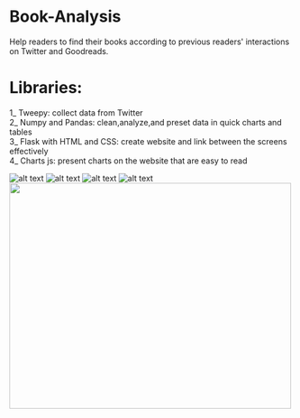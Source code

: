 # Book-Analysis
Help readers to find their books according to previous readers' interactions on Twitter and Goodreads.
# Libraries:
1_ Tweepy: collect data from Twitter  
2_ Numpy and Pandas: clean,analyze,and preset data in quick charts and tables   
3_ Flask with HTML and CSS: create website and link between the screens effectively   
4_ Charts js: present charts on the website that are easy to read   

![alt text](https://cv-website-hana.herokuapp.com/static/0.png)
![alt text](https://cv-website-hana.herokuapp.com/static/1.png)
![alt text](https://cv-website-hana.herokuapp.com/static/2.png)
![alt text](https://cv-website-hana.herokuapp.com/static/3.png)
<img src="https://cv-website-hana.herokuapp.com/static/0.png" width="500" height="400" />
